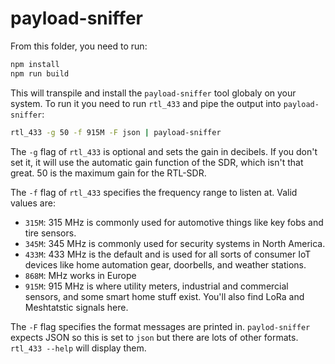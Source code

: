 # payload-sniffer

From this folder, you need to run:

```bash
npm install
npm run build
```

This will transpile and install the `payload-sniffer` tool globaly on your system. To run it you need to run `rtl_433` and pipe the output into `payload-sniffer`:

```bash
rtl_433 -g 50 -f 915M -F json | payload-sniffer
```

The `-g` flag of `rtl_433` is optional and sets the gain in decibels. If you don't set it, it will use the automatic gain function of the SDR, which isn't that great. 50 is the maximum gain for the RTL-SDR.

The `-f` flag of `rtl_433` specifies the frequency range to listen at. Valid values are:

- `315M`: 315 MHz is commonly used for automotive things like key fobs and tire sensors.
- `345M`: 345 MHz is commonly used for security systems in North America.
- `433M`: 433 MHz is the default and is used for all sorts of consumer IoT devices like home automation gear, doorbells, and weather stations.
- `868M`: MHz works in Europe
- `915M`: 915 MHz is where utility meters, industrial and commercial sensors, and some smart home stuff exist. You'll also find LoRa and Meshtatstic signals here.

The `-F` flag specifies the format messages are printed in. `paylod-sniffer` expects JSON so this is set to `json` but there are lots of other formats. `rtl_433 --help` will display them.
